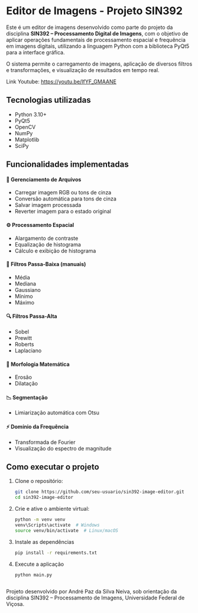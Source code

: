 # Editor de Imagens - Projeto SIN392

Este é um editor de imagens desenvolvido como parte do projeto da disciplina **SIN392 – Processamento Digital de Imagens**, com o objetivo de aplicar operações fundamentais de processamento espacial e frequência em imagens digitais, utilizando a linguagem Python com a biblioteca PyQt5 para a interface gráfica.

O sistema permite o carregamento de imagens, aplicação de diversos filtros e transformações, e visualização de resultados em tempo real.

Link Youtube: https://youtu.be/IfYF_GMAANE

## Tecnologias utilizadas
- Python 3.10+
- PyQt5
- OpenCV
- NumPy
- Matplotlib
- SciPy

## Funcionalidades implementadas

#### 📂 Gerenciamento de Arquivos
- Carregar imagem RGB ou tons de cinza
- Conversão automática para tons de cinza
- Salvar imagem processada
- Reverter imagem para o estado original

#### ⚙️ Processamento Espacial
- Alargamento de contraste
- Equalização de histograma
- Cálculo e exibição de histograma

#### 🧹 Filtros Passa-Baixa (manuais)
- Média
- Mediana
- Gaussiano
- Mínimo
- Máximo

#### 🔍 Filtros Passa-Alta
- Sobel
- Prewitt
- Roberts
- Laplaciano

#### 🧬 Morfologia Matemática
- Erosão
- Dilatação

#### 📉 Segmentação
- Limiarização automática com Otsu

#### ⚡ Domínio da Frequência
- Transformada de Fourier
- Visualização do espectro de magnitude


## Como executar o projeto

1. Clone o repositório:
   ```bash
   git clone https://github.com/seu-usuario/sin392-image-editor.git
   cd sin392-image-editor

2. Crie e ative o ambiente virtual:
     ```bash
    python -m venv venv
    venv\Scripts\activate  # Windows
    source venv/bin/activate  # Linux/macOS

3. Instale as dependências
    ```bash
    pip install -r requirements.txt

4. Execute a aplicação
    ```bash
    python main.py



Projeto desenvolvido por André Paz da Silva Neiva, sob orientação da disciplina SIN392 – Processamento de Imagens, Universidade Federal de Viçosa.
